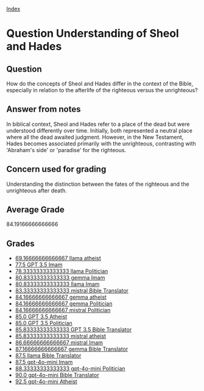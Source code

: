 
[Index](../../index.md)
# Question Understanding of Sheol and Hades
## Question
How do the concepts of Sheol and Hades differ in the context of the Bible, especially in relation to the afterlife of the righteous versus the unrighteous?

## Answer from notes
In biblical context, Sheol and Hades refer to a place of the dead but were understood differently over time. Initially, both represented a neutral place where all the dead awaited judgment. However, in the New Testament, Hades becomes associated primarily with the unrighteous, contrasting with 'Abraham's side' or 'paradise' for the righteous.

## Concern used for grading
Understanding the distinction between the fates of the righteous and the unrighteous after death.

## Average Grade
84.19166666666666

## Grades
 * [69.16666666666667 llama atheist](../answers/llama_atheist/Understanding_of_Sheol_and_Hades.md)
 * [77.5 GPT 3.5 Imam](../answers/GPT_3.5_Imam/Understanding_of_Sheol_and_Hades.md)
 * [78.33333333333333 llama Politician](../answers/llama_Politician/Understanding_of_Sheol_and_Hades.md)
 * [80.83333333333333 gemma Imam](../answers/gemma_Imam/Understanding_of_Sheol_and_Hades.md)
 * [80.83333333333333 llama Imam](../answers/llama_Imam/Understanding_of_Sheol_and_Hades.md)
 * [83.33333333333333 mistral Bible Translator](../answers/mistral_Bible_Translator/Understanding_of_Sheol_and_Hades.md)
 * [84.16666666666667 gemma atheist](../answers/gemma_atheist/Understanding_of_Sheol_and_Hades.md)
 * [84.16666666666667 gemma Politician](../answers/gemma_Politician/Understanding_of_Sheol_and_Hades.md)
 * [84.16666666666667 mistral Politician](../answers/mistral_Politician/Understanding_of_Sheol_and_Hades.md)
 * [85.0 GPT 3.5 Atheist](../answers/GPT_3.5_Atheist/Understanding_of_Sheol_and_Hades.md)
 * [85.0 GPT 3.5 Politician](../answers/GPT_3.5_Politician/Understanding_of_Sheol_and_Hades.md)
 * [85.83333333333333 GPT 3.5 Bible Translator](../answers/GPT_3.5_Bible_Translator/Understanding_of_Sheol_and_Hades.md)
 * [85.83333333333333 mistral atheist](../answers/mistral_atheist/Understanding_of_Sheol_and_Hades.md)
 * [86.66666666666667 mistral Imam](../answers/mistral_Imam/Understanding_of_Sheol_and_Hades.md)
 * [87.16666666666667 gemma Bible Translator](../answers/gemma_Bible_Translator/Understanding_of_Sheol_and_Hades.md)
 * [87.5 llama Bible Translator](../answers/llama_Bible_Translator/Understanding_of_Sheol_and_Hades.md)
 * [87.5 gpt-4o-mini Imam](../answers/gpt-4o-mini_Imam/Understanding_of_Sheol_and_Hades.md)
 * [88.33333333333333 gpt-4o-mini Politician](../answers/gpt-4o-mini_Politician/Understanding_of_Sheol_and_Hades.md)
 * [90.0 gpt-4o-mini Bible Translator](../answers/gpt-4o-mini_Bible_Translator/Understanding_of_Sheol_and_Hades.md)
 * [92.5 gpt-4o-mini Atheist](../answers/gpt-4o-mini_Atheist/Understanding_of_Sheol_and_Hades.md)
